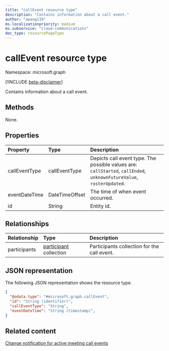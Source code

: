 ```yaml
---
title: "callEvent resource type"
description: "Contains information about a call event."
author: "awang119"
ms.localizationpriority: medium
ms.subservice: "cloud-communications"
doc_type: resourcePageType
---
```


# callEvent resource type

Namespace: microsoft.graph

[!INCLUDE [beta-disclaimer](../../includes/beta-disclaimer.md)]

Contains information about a call event.

## Methods

None.

## Properties
|Property|Type|Description|
|:---|:---|:---|
| callEventType | callEventType| Depicts call event type. The possible values are: `callStarted`, `callEnded`, `unknownFutureValue`, `rosterUpdated`.|
| eventDateTime | DateTimeOffset | The time of when event occurred. |
| id | String | Entity id. |

## Relationships
|Relationship|Type|Description|
|:---|:---|:---|
| participants | [participant](../resources/participant.md) collection| Participants collection for the call event. |

## JSON representation
The following JSON representation shows the resource type.
<!-- {
  "blockType": "resource",
  "keyProperty": "id",
  "@odata.type": "microsoft.graph.callEvent",
  "openType": false
}
-->
``` json
{
  "@odata.type": "#microsoft.graph.callEvent",
  "id": "String (identifier)",
  "callEventType": "String",
  "eventDateTime": "String (timestamp)",
}
```

## Related content

[Change notification for active meeting call events](/graph/changenotifications-for-onlinemeeting)
